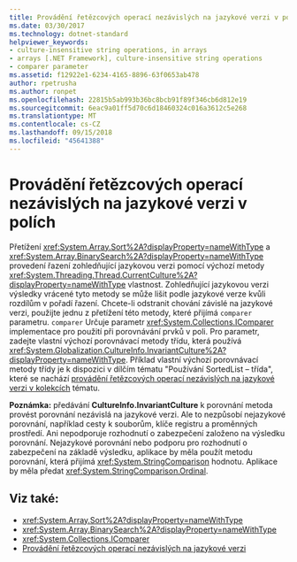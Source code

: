 ```yaml
---
title: Provádění řetězcových operací nezávislých na jazykové verzi v polích
ms.date: 03/30/2017
ms.technology: dotnet-standard
helpviewer_keywords:
- culture-insensitive string operations, in arrays
- arrays [.NET Framework], culture-insensitive string operations
- comparer parameter
ms.assetid: f12922e1-6234-4165-8896-63f0653ab478
author: rpetrusha
ms.author: ronpet
ms.openlocfilehash: 22815b5ab993b36bc8bcb91f89f346cb6d812e19
ms.sourcegitcommit: 6eac9a01ff5d70c6d18460324c016a3612c5e268
ms.translationtype: MT
ms.contentlocale: cs-CZ
ms.lasthandoff: 09/15/2018
ms.locfileid: "45641388"
---
```

# <a name="performing-culture-insensitive-string-operations-in-arrays"></a>Provádění řetězcových operací nezávislých na jazykové verzi v polích
Přetížení <xref:System.Array.Sort%2A?displayProperty=nameWithType> a <xref:System.Array.BinarySearch%2A?displayProperty=nameWithType> provedení řazení zohledňující jazykovou verzi pomocí výchozí metody <xref:System.Threading.Thread.CurrentCulture%2A?displayProperty=nameWithType> vlastnost. Zohledňující jazykovou verzi výsledky vrácené tyto metody se může lišit podle jazykové verze kvůli rozdílům v pořadí řazení. Chcete-li odstranit chování závislé na jazykové verzi, použijte jednu z přetížení této metody, které přijímá `comparer` parametru. `comparer` Určuje parametr <xref:System.Collections.IComparer> implementace pro použití při porovnávání prvků v poli. Pro parametr, zadejte vlastní výchozí porovnávací metody třídu, která používá <xref:System.Globalization.CultureInfo.InvariantCulture%2A?displayProperty=nameWithType>. Příklad vlastní výchozí porovnávací metody třídy je k dispozici v dílčím tématu "Používání SortedList – třída", které se nachází [provádění řetězcových operací nezávislých na jazykové verzi v kolekcích](../../../docs/standard/globalization-localization/performing-culture-insensitive-string-operations-in-collections.md) tématu.  
  
 **Poznámka:** předávání **CultureInfo.InvariantCulture** k porovnání metoda provést porovnání nezávislá na jazykové verzi. Ale to nezpůsobí nejazykové porovnání, například cesty k souborům, klíče registru a proměnných prostředí. Ani nepodporuje rozhodnutí o zabezpečení založeno na výsledku porovnání. Nejazykové porovnání nebo podporu pro rozhodnutí o zabezpečení na základě výsledku, aplikace by měla použít metodu porovnání, která přijímá <xref:System.StringComparison> hodnotu. Aplikace by měla předat <xref:System.StringComparison.Ordinal>.  
  
## <a name="see-also"></a>Viz také:

- <xref:System.Array.Sort%2A?displayProperty=nameWithType>  
- <xref:System.Array.BinarySearch%2A?displayProperty=nameWithType>  
- <xref:System.Collections.IComparer>  
- [Provádění řetězcových operací nezávislých na jazykové verzi](../../../docs/standard/globalization-localization/performing-culture-insensitive-string-operations.md)
